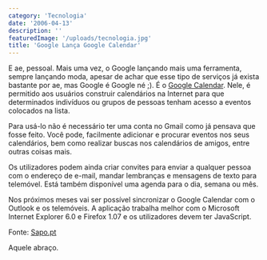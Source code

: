 ```yaml
---
category: 'Tecnologia'
date: '2006-04-13'
description: ''
featuredImage: '/uploads/tecnologia.jpg'
title: 'Google Lança Google Calendar'
---
```


E ae, pessoal. Mais uma vez, o Google lançando mais uma ferramenta, sempre lançando moda, apesar de achar que esse tipo de serviços já exista bastante por ae, mas Google é Google né ;). É o [Google Calendar](http://www.google.com/calendar/). Nele, é permitido aos usuários construir calendários na Internet para que determinados indivíduos ou grupos de pessoas tenham acesso a eventos colocados na lista.

Para usá-lo não é necessário ter uma conta no Gmail como já pensava que fosse feito. Você pode, facilmente adicionar e procurar eventos nos seus calendários, bem como realizar buscas nos calendários de amigos, entre outras coisas mais.

Os utilizadores podem ainda criar convites para enviar a qualquer pessoa com o endereço de e-mail, mandar lembranças e mensagens de texto para telemóvel. Está também disponível uma agenda para o dia, semana ou mês.

Nos próximos meses vai ser possível sincronizar o Google Calendar com o Outlook e os telemóveis. A aplicação trabalha melhor com o Microsoft Internet Explorer 6.0 e Firefox 1.07 e os utilizadores devem ter JavaScript.

Fonte: [Sapo.pt](http://diariodigital.sapo.pt/news.asp?section_id=18&id_news=223606)

Aquele abraço.
